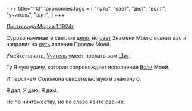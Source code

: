 +++
title="113"
taxonomies.tags = [
 "путь",
 "свет",
 "дел",
 "воля",
 "учитель",
 "щит",
]
+++

[Листы сада Мории 1 1924г](/agni/1924)

Сурово начинаете светлое [дело](/tags/дел), но [свет](/tags/свет) Знамени Моего осенит вас и направит на [путь](/tags/путь) явления Правды Моей.   

Умейте начать, [Учитель](/tags/учитель) умеет послать вам [Щит](/tags/щит).   

Ту Я чую удачу, которая сопровождает исполнение [Воли](/tags/воля) Моей.   

И перстнем Соломона свидетельствую и знаменую.   

Я дал, Я даю, Я дам.   

Не по ничтожеству, но по славе явите рвение.   


